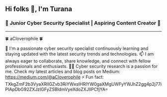 ## Hi folks 👋, I'm Turana
### 💫 Junior Cyber Security Specialist | Aspiring Content Creator 💫
---

<!--
**aCloverophile/aCloverophile** is a ✨ _special_ ✨ repository because its `README.md` (this file) appears on your GitHub profile.

Here are some ideas to get you started:
- 🔭 I’m currently working on ...
- 🌱 I’m currently learning ...
- 👯 I’m looking to collaborate on ...
- 🤔 I’m looking for help with ...
- 💬 Ask me about ...
- 📫 How to reach me: ...
- 😄 Pronouns: ...
- ⚡ Fun fact: ...
-->

🍀 aCloverophile 🍀

 🔭 I'm a passionate cyber security specialist continuously learning and staying updated with the latest security trends and technologies. 
 📫 I am always eager to collaborate, share knowledge, and connect with fellow professionals and enthusiasts. 
 ✍🏻 Cyber security research is a passion for me. Check my latest articles and blog posts on Medium: https://medium.com/@aCloverophile
 ⚡ Fun fact: TXkgZmF2b3VyaXRlIGZvb3RiYWxsIHRlYW0gaXMgUWFyYWJhZ2gg4p2j77iPIApDbG92ZXJzIGFyZSBldmVyeXdoZXJlIPCfjYA=
 
 
